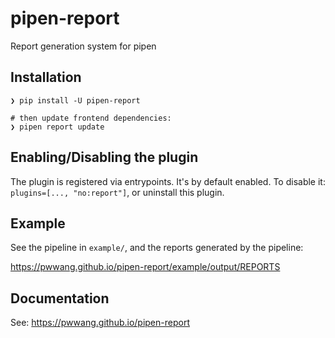 # pipen-report

Report generation system for pipen

## Installation

```shell
❯ pip install -U pipen-report

# then update frontend dependencies:
❯ pipen report update
```

## Enabling/Disabling the plugin

The plugin is registered via entrypoints. It's by default enabled. To disable it: `plugins=[..., "no:report"]`, or uninstall this plugin.

## Example

See the pipeline in `example/`, and the reports generated by the pipeline:

https://pwwang.github.io/pipen-report/example/output/REPORTS

## Documentation

See: https://pwwang.github.io/pipen-report
